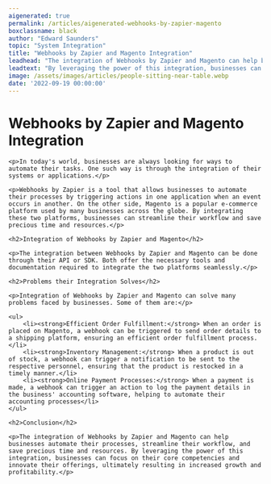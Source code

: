 ```yaml
---
aigenerated: true
permalink: /articles/aigenerated-webhooks-by-zapier-magento
boxclassname: black
author: "Edward Saunders"
topic: "System Integration"
title: "Webhooks by Zapier and Magento Integration"
leadhead: "The integration of Webhooks by Zapier and Magento can help businesses automate their processes, streamline their workflow, and save precious time and resources"
leadtext: "By leveraging the power of this integration, businesses can focus on their core competencies and innovate their offerings, ultimately resulting in increased growth and profitability."
image: /assets/images/articles/people-sitting-near-table.webp
date: '2022-09-19 00:00:00'
---
```

<div class="arttext">    <h1>Webhooks by Zapier and Magento Integration</h1>

    <p>In today's world, businesses are always looking for ways to automate their tasks. One such way is through the integration of their systems or applications.</p>

    <p>Webhooks by Zapier is a tool that allows businesses to automate their processes by triggering actions in one application when an event occurs in another. On the other side, Magento is a popular e-commerce platform used by many businesses across the globe. By integrating these two platforms, businesses can streamline their workflow and save precious time and resources.</p>

    <h2>Integration of Webhooks by Zapier and Magento</h2>

    <p>The integration between Webhooks by Zapier and Magento can be done through their API or SDK. Both offer the necessary tools and documentation required to integrate the two platforms seamlessly.</p>

    <h2>Problems their Integration Solves</h2>

    <p>Integration of Webhooks by Zapier and Magento can solve many problems faced by businesses. Some of them are:</p>

    <ul>
        <li><strong>Efficient Order Fulfillment:</strong> When an order is placed on Magento, a webhook can be triggered to send order details to a shipping platform, ensuring an efficient order fulfillment process.</li>
        <li><strong>Inventory Management:</strong> When a product is out of stock, a webhook can trigger a notification to be sent to the respective personnel, ensuring that the product is restocked in a timely manner.</li>
        <li><strong>Online Payment Processes:</strong> When a payment is made, a webhook can trigger an action to log the payment details in the business' accounting software, helping to automate their accounting processes</li>
    </ul>

    <h2>Conclusion</h2>

    <p>The integration of Webhooks by Zapier and Magento can help businesses automate their processes, streamline their workflow, and save precious time and resources. By leveraging the power of this integration, businesses can focus on their core competencies and innovate their offerings, ultimately resulting in increased growth and profitability.</p>
</div>